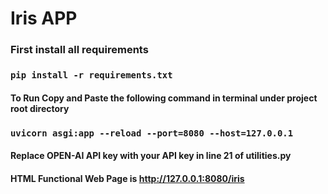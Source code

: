 # Iris APP

### First install all requirements
### `pip install -r requirements.txt`

#### To Run Copy and Paste the following command in terminal under project root directory

### `uvicorn asgi:app --reload --port=8080 --host=127.0.0.1`

#### Replace OPEN-AI API key with your API key in line 21 of utilities.py

#### HTML Functional Web Page is http://127.0.0.1:8080/iris